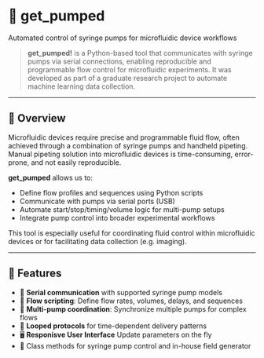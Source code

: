 # 💪 get_pumped
Automated control of syringe pumps for microfluidic device workflows

> **get_pumped!** is a Python-based tool that communicates with syringe pumps via serial connections, enabling reproducible and programmable flow control for microfluidic experiments. It was developed as part of a graduate research project to automate machine learning data collection.

---

## 📘 Overview

Microfluidic devices require precise and programmable fluid flow, often achieved through a combination of syringe pumps and handheld pipeting. Manual pipeting solution into microfluidic devices is time-consuming, error-prone, and not easily reproducible.

**get_pumped** allows us to:
- Define flow profiles and sequences using Python scripts
- Communicate with pumps via serial ports (USB)
- Automate start/stop/timing/volume logic for multi-pump setups
- Integrate pump control into broader experimental workflows

This tool is especially useful for coordinating fluid control within microfluidic devices or for facilitating data collection (e.g. imaging).

---

## 🔧 Features

- 📡 **Serial communication** with supported syringe pump models
- 🔁 **Flow scripting**: Define flow rates, volumes, delays, and sequences
- 🧠 **Multi-pump coordination**: Synchronize multiple pumps for complex flows
- 🧪 **Looped protocols** for time-dependent delivery patterns
- 🖥️ **Responisve User Interface** Update parameters on the fly
- 🧩 Class methods for syringe pump control and in-house field generator
